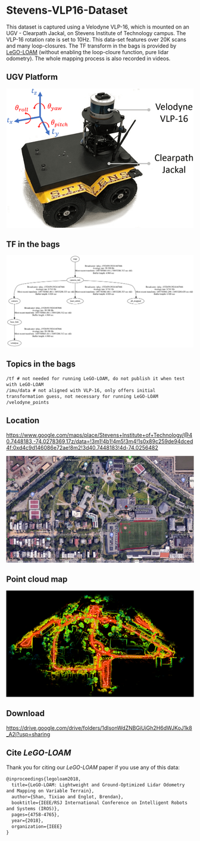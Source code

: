 # Stevens-VLP16-Dataset

This dataset is captured using a Velodyne VLP-16, which is mounted on an UGV - Clearpath Jackal, on Stevens Institute of Technology campus. The VLP-16 rotation rate is set to 10Hz. This data-set features over 20K scans and many loop-closures. The TF transform in the bags is provided by [LeGO-LOAM](https://github.com/RobustFieldAutonomyLab/LeGO-LOAM) (without enabling the loop-cloure function, pure lidar odometry). The whole mapping process is also recorded in videos.

## UGV Platform

![](/pics/jackal.png)

## TF in the bags

![](/pics/tf.png)

## Topics in the bags

```
/tf # not needed for running LeGO-LOAM, do not publish it when test with LeGO-LOAM
/imu/data # not aligned with VLP-16, only offers initial transformation guess, not necessary for running LeGO-LOAM
/velodyne_points
```

## Location

https://www.google.com/maps/place/Stevens+Institute+of+Technology/@40.7448183,-74.0278369,17z/data=!3m1!4b1!4m5!3m4!1s0x89c259de94dced4f:0xd4c9d146086e72ae!8m2!3d40.7448183!4d-74.0256482

[![](/pics/google-earth.png)](https://www.google.com/maps/place/Stevens+Institute+of+Technology/@40.7448183,-74.0278369,17z/data=!3m1!4b1!4m5!3m4!1s0x89c259de94dced4f:0xd4c9d146086e72ae!8m2!3d40.7448183!4d-74.0256482)

## Point cloud map

![](/pics/point-cloud.png)

## Download

https://drive.google.com/drive/folders/1dIsonWdZNBGiUiGh2H6dWJKoJ1k8_A2j?usp=sharing

## Cite *LeGO-LOAM*

Thank you for citing our *LeGO-LOAM* paper if you use any of this data: 
```
@inproceedings{legoloam2018,
  title={LeGO-LOAM: Lightweight and Ground-Optimized Lidar Odometry and Mapping on Variable Terrain},
  author={Shan, Tixiao and Englot, Brendan},
  booktitle={IEEE/RSJ International Conference on Intelligent Robots and Systems (IROS)},
  pages={4758-4765},
  year={2018},
  organization={IEEE}
}
```
